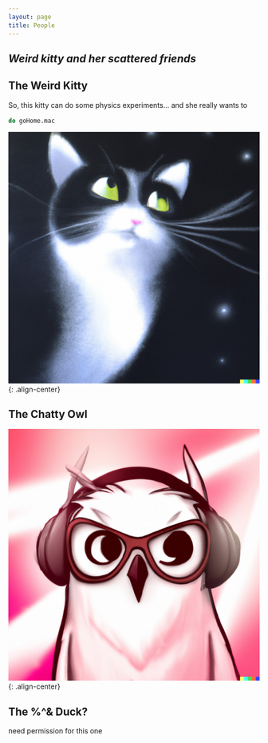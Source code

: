```yaml
---
layout: page
title: People
---
```

## _Weird kitty and her scattered friends_

## The Weird Kitty
So, this kitty can do some physics experiments... and she really wants to
```sh
do goHome.mac
```
![placeholder](/kitty.jpeg){: .align-center}

## The Chatty Owl 
![placeholder](/owl.jpeg){: .align-center}

## The %^& Duck?
need permission for this one 

